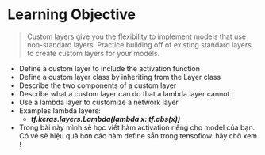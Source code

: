 # Learning Objective
> Custom layers give you the flexibility to implement models that use non-standard layers. Practice building off of existing standard layers to create custom layers for your models.
   + Define a custom layer to include the activation function
   + Define a custom layer class by inheriting from the Layer class
   + Describe the two components of a custom layer
   + Describe what a custom layer can do that a lambda layer cannot
   + Use a lambda layer to customize a network layer
+ Examples lambda layers: 
   + ***tf.keras.layers.Lambda(lambda x: tf.abs(x))***
+ Trong bài này mình sẽ học viết hàm activation riêng cho model của bạn. Có vẻ sẽ hiệu quả hơn các hàm define sẵn trong tensoflow. hãy chờ xem !

